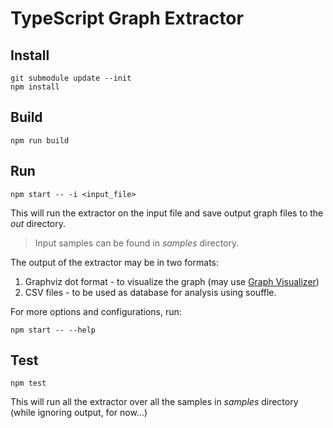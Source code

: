 # TypeScript Graph Extractor

## Install

```
git submodule update --init
npm install
```

## Build

```
npm run build
```

## Run

```
npm start -- -i <input_file>
```

This will run the extractor on the input file and save output graph files to the *out* directory.
> Input samples can be found in *samples* directory.

The output of the extractor may be in two formats:
1. Graphviz dot format - to visualize the graph (may use [Graph Visualizer](https://dreampuf.github.io/GraphvizOnline/))
2. CSV files - to be used as database for analysis using souffle.

For more options and configurations, run:
```
npm start -- --help
```

## Test

```
npm test
```

This will run all the extractor over all the samples in *samples* directory (while ignoring output, for now...)
